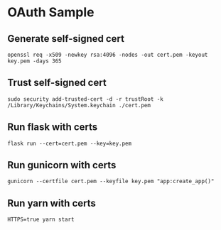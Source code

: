 # OAuth Sample

## Generate self-signed cert

```
openssl req -x509 -newkey rsa:4096 -nodes -out cert.pem -keyout key.pem -days 365
```

## Trust self-signed cert

```
sudo security add-trusted-cert -d -r trustRoot -k /Library/Keychains/System.keychain ./cert.pem
```

## Run flask with certs

```
flask run --cert=cert.pem --key=key.pem
```

## Run gunicorn with certs

```
gunicorn --certfile cert.pem --keyfile key.pem "app:create_app()"
```

## Run yarn with certs

```
HTTPS=true yarn start
```
